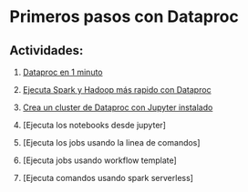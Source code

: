 # Primeros pasos con Dataproc

## Actividades:

1. [Dataproc en 1 minuto](https://www.youtube.com/watch?v=Jj6mp7Sam10)

2. [Ejecuta Spark y Hadoop más rapido con Dataproc](https://www.youtube.com/watch?v=shzKmZ6Yqtk)

3. [Crea un cluster de Dataproc con Jupyter instalado](https://cloud.google.com/dataproc/docs/concepts/components/jupyter#install_jupyter)

4. [Ejecuta los notebooks desde jupyter]

5. [Ejecuta los jobs usando la linea de comandos]

6. [Ejecuta jobs usando workflow template]

7. [Ejecuta comandos usando spark serverless]